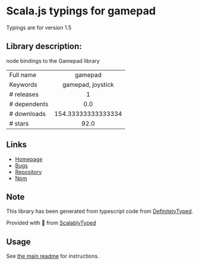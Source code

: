 
# Scala.js typings for gamepad

Typings are for version 1.5

## Library description:
node bindings to the Gamepad library

|                    |                 |
| ------------------ | :-------------: |
| Full name          | gamepad |
| Keywords           | gamepad, joystick |
| # releases         | 1 |
| # dependents       | 0.0 |
| # downloads        | 154.33333333333334 |
| # stars            | 92.0 |

## Links
- [Homepage](https://github.com/creationix/node-gamepad)
- [Bugs](https://github.com/creationix/node-gamepad/issues)
- [Repository](https://github.com/creationix/node-gamepad)
- [Npm](https://www.npmjs.com/package/gamepad)
    


## Note
This library has been generated from typescript code from [DefinitelyTyped](https://definitelytyped.org).

Provided with :purple_heart: from [ScalablyTyped](https://github.com/oyvindberg/ScalablyTyped)

## Usage
See [the main readme](../../readme.md) for instructions.


